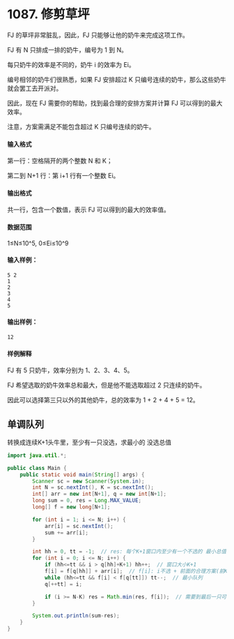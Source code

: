 # 1087. 修剪草坪

FJ 的草坪非常脏乱，因此，FJ 只能够让他的奶牛来完成这项工作。

FJ 有 N 只排成一排的奶牛，编号为 1 到 N。

每只奶牛的效率是不同的，奶牛 i 的效率为 Ei。

编号相邻的奶牛们很熟悉，如果 FJ 安排超过 K 只编号连续的奶牛，那么这些奶牛就会罢工去开派对。

因此，现在 FJ 需要你的帮助，找到最合理的安排方案并计算 FJ 可以得到的最大效率。

注意，方案需满足不能包含超过 K 只编号连续的奶牛。

#### 输入格式

第一行：空格隔开的两个整数 N 和 K；

第二到 N+1 行：第 i+1 行有一个整数 Ei。

#### 输出格式

共一行，包含一个数值，表示 FJ 可以得到的最大的效率值。

#### 数据范围

1≤N≤10^5, 0≤Ei≤10^9

#### 输入样例：

```
5 2
1
2
3
4
5
```

#### 输出样例：

```
12
```

#### 样例解释

FJ 有 5 只奶牛，效率分别为 1、2、3、4、5。

FJ 希望选取的奶牛效率总和最大，但是他不能选取超过 2 只连续的奶牛。

因此可以选择第三只以外的其他奶牛，总的效率为 1 + 2 + 4 + 5 = 12。



## 单调队列

转换成连续K+1头牛里，至少有一只没选，求最小的 没选总值

```java
import java.util.*;

public class Main {
    public static void main(String[] args) {
        Scanner sc = new Scanner(System.in);
        int N = sc.nextInt(), K = sc.nextInt();
        int[] arr = new int[N+1], q = new int[N+1];
        long sum = 0, res = Long.MAX_VALUE;
        long[] f = new long[N+1];

        for (int i = 1; i <= N; i++) {
            arr[i] = sc.nextInt();
            sum += arr[i];
        }

        int hh = 0, tt = -1;  // res: 每个K+1窗口内至少有一个不选的 最小总值
        for (int i = 0; i <= N; i++) {
            if (hh<=tt && i > q[hh]+K+1) hh++;  // 窗口大小K+1
            f[i] = f[q[hh]] + arr[i];  // f[i]: i不选 + 前面的合理方案(前K+1内)
            while (hh<=tt && f[i] < f[q[tt]]) tt--;  // 最小队列
            q[++tt] = i;

            if (i >= N-K) res = Math.min(res, f[i]);  // 需要到最后一只可以不选的牛才更新答案
        }

        System.out.println(sum-res);
    }
}
```

